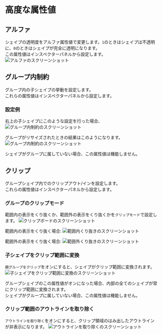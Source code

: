 # 高度な属性値

## アルファ
シェイプの透明度をアルファ属性値で変更します。`1`のときはシェイプは不透明に、`0`のときはシェイプが完全に透明になります。  
この属性値はインスペクターパネルから設定します。
![アルファのスクリーンショット](/assets/shape-property-alpha.png)

## グループ内制約
グループ内の子シェイプの挙動を設定します。  
これらの属性値はインスペクターパネルから設定します。

### 設定例
右上の子シェイプにこのような設定を行った場合、
![グループ内制約のスクリーンショット](/assets/shape-property-group-con-tr.png)

グループがリサイズされたときの結果はこのようになります。
![グループ内制約のスクリーンショット](/assets/shape-property-group-con-tr-resized.png)

シェイプがグループに属していない場合、この属性値は機能しません。

## クリップ
グループシェイプ内でのクリップアウト/インを設定します。  
これらの属性値はインスペクターパネルから設定します。

### グループのクリップモード
範囲内の表示をくり抜くか、範囲外の表示をくり抜くかを`クリップモード`で設定します。
![クリップボードのスクリーンショット](/assets/shape-property-clip-mode.png)

範囲内の表示をくり抜く場合:
![範囲内くり抜きのスクリーンショット](/assets/shape-property-clip-mode-out.png)

範囲外の表示をくり抜く場合:
![範囲外くり抜きのスクリーンショット](/assets/shape-property-clip-mode-in.png)

### 子シェイプをクリップ範囲に変換
`親グループをクリップ`をオンにすると、シェイプがクリップ範囲に変換されます。
![子シェイプをクリップ範囲に変換のスクリーンショット](/assets/shape-property-clip-on.png)

グループシェイプのこの属性値がオンになった場合、内部の全てのシェイプが常にクリップ範囲に変換されます。  
シェイプがグループに属していない場合、この属性値は機能しません。

### クリップ範囲のアウトラインを取り除く
`アウトラインを取り除く`をオンにすると、クリップ領域のはみ出したアウトラインが非表示になります。
![アウトラインを取り除くのスクリーンショット](/assets/shape-property-clip-crop-outline.png)
